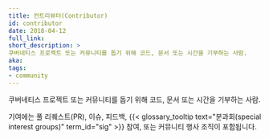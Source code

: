 ```yaml
---
title: 컨트리뷰터(Contributor)
id: contributor
date: 2018-04-12
full_link:
short_description: >
쿠버네티스 프로젝트 또는 커뮤니티를 돕기 위해 코드, 문서 또는 시간을 기부하는 사람.
aka:
tags:
- community
---
```

쿠버네티스 프로젝트 또는 커뮤니티를 돕기 위해 코드, 문서 또는 시간을 기부하는 사람.
<!--more-->
기여에는 풀 리퀘스트(PR), 이슈, 피드백, {{< glossary_tooltip text="분과회(special interest
groups)" term_id="sig" >}} 참여, 또는 커뮤니티 행사 조직이 포함됩니다.